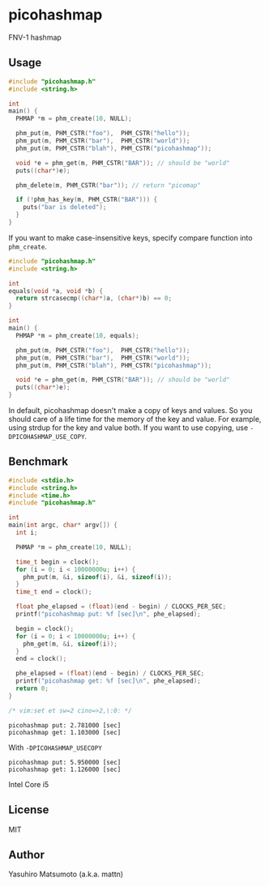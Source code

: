 # picohashmap

FNV-1 hashmap

## Usage

```c
#include "picohashmap.h"
#include <string.h>

int
main() {
  PHMAP *m = phm_create(10, NULL);

  phm_put(m, PHM_CSTR("foo"),  PHM_CSTR("hello"));
  phm_put(m, PHM_CSTR("bar"),  PHM_CSTR("world"));
  phm_put(m, PHM_CSTR("blah"), PHM_CSTR("picohashmap"));

  void *e = phm_get(m, PHM_CSTR("BAR")); // should be "world"
  puts((char*)e);

  phm_delete(m, PHM_CSTR("bar")); // return "picomap"

  if (!phm_has_key(m, PHM_CSTR("BAR"))) {
    puts("bar is deleted");
  }
}
```

If you want to make case-insensitive keys, specify compare function into `phm_create`.

```c
#include "picohashmap.h"
#include <string.h>

int
equals(void *a, void *b) {
  return strcasecmp((char*)a, (char*)b) == 0;
}

int
main() {
  PHMAP *m = phm_create(10, equals);

  phm_put(m, PHM_CSTR("foo"),  PHM_CSTR("hello"));
  phm_put(m, PHM_CSTR("bar"),  PHM_CSTR("world"));
  phm_put(m, PHM_CSTR("blah"), PHM_CSTR("picohashmap"));

  void *e = phm_get(m, PHM_CSTR("BAR")); // should be "world"
  puts((char*)e);
}
```

In default, picohashmap doesn't make a copy of keys and values. So you should care of a life time for the memory of the key and value. For example, using strdup for the key and value both. If you want to use copying, use `-DPICOHASHMAP_USE_COPY`.

## Benchmark

```c
#include <stdio.h>
#include <string.h>
#include <time.h>
#include "picohashmap.h"

int
main(int argc, char* argv[]) {
  int i;

  PHMAP *m = phm_create(10, NULL);

  time_t begin = clock();
  for (i = 0; i < 10000000u; i++) {
    phm_put(m, &i, sizeof(i), &i, sizeof(i));
  }
  time_t end = clock();

  float phe_elapsed = (float)(end - begin) / CLOCKS_PER_SEC;
  printf("picohashmap put: %f [sec]\n", phe_elapsed);

  begin = clock();
  for (i = 0; i < 10000000u; i++) {
    phm_get(m, &i, sizeof(i));
  }
  end = clock();

  phe_elapsed = (float)(end - begin) / CLOCKS_PER_SEC;
  printf("picohashmap get: %f [sec]\n", phe_elapsed);
  return 0;
}

/* vim:set et sw=2 cino=>2,\:0: */
```

```
picohashmap put: 2.781000 [sec]
picohashmap get: 1.103000 [sec]
```

With `-DPICOHASHMAP_USECOPY`

```
picohashmap put: 5.950000 [sec]
picohashmap get: 1.126000 [sec]
```

Intel Core i5

## License

MIT

## Author

Yasuhiro Matsumoto (a.k.a. mattn)
